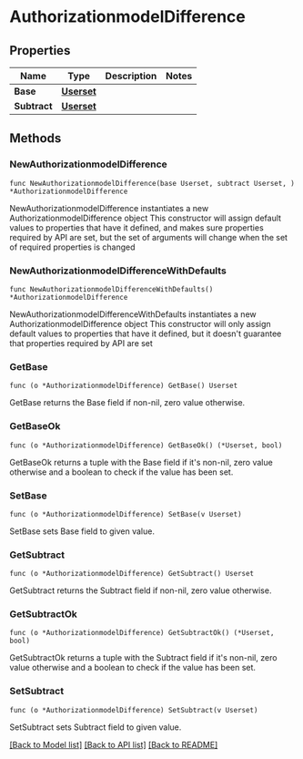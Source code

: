 # AuthorizationmodelDifference

## Properties

Name | Type | Description | Notes
------------ | ------------- | ------------- | -------------
**Base** | [**Userset**](Userset.md) |  | 
**Subtract** | [**Userset**](Userset.md) |  | 

## Methods

### NewAuthorizationmodelDifference

`func NewAuthorizationmodelDifference(base Userset, subtract Userset, ) *AuthorizationmodelDifference`

NewAuthorizationmodelDifference instantiates a new AuthorizationmodelDifference object
This constructor will assign default values to properties that have it defined,
and makes sure properties required by API are set, but the set of arguments
will change when the set of required properties is changed

### NewAuthorizationmodelDifferenceWithDefaults

`func NewAuthorizationmodelDifferenceWithDefaults() *AuthorizationmodelDifference`

NewAuthorizationmodelDifferenceWithDefaults instantiates a new AuthorizationmodelDifference object
This constructor will only assign default values to properties that have it defined,
but it doesn't guarantee that properties required by API are set

### GetBase

`func (o *AuthorizationmodelDifference) GetBase() Userset`

GetBase returns the Base field if non-nil, zero value otherwise.

### GetBaseOk

`func (o *AuthorizationmodelDifference) GetBaseOk() (*Userset, bool)`

GetBaseOk returns a tuple with the Base field if it's non-nil, zero value otherwise
and a boolean to check if the value has been set.

### SetBase

`func (o *AuthorizationmodelDifference) SetBase(v Userset)`

SetBase sets Base field to given value.


### GetSubtract

`func (o *AuthorizationmodelDifference) GetSubtract() Userset`

GetSubtract returns the Subtract field if non-nil, zero value otherwise.

### GetSubtractOk

`func (o *AuthorizationmodelDifference) GetSubtractOk() (*Userset, bool)`

GetSubtractOk returns a tuple with the Subtract field if it's non-nil, zero value otherwise
and a boolean to check if the value has been set.

### SetSubtract

`func (o *AuthorizationmodelDifference) SetSubtract(v Userset)`

SetSubtract sets Subtract field to given value.



[[Back to Model list]](../README.md#documentation-for-models) [[Back to API list]](../README.md#documentation-for-api-endpoints) [[Back to README]](../README.md)


